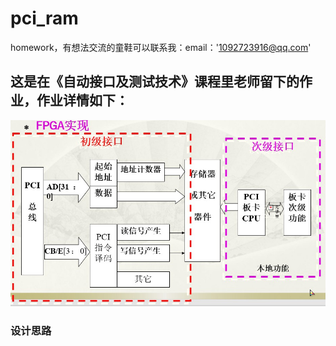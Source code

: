 # pci_ram
homework，有想法交流的童鞋可以联系我：email：'1092723916@qq.com'
## 这是在《自动接口及测试技术》课程里老师留下的作业，作业详情如下：
![homework]( https://github.com/ChangYW1996/pci_ram/blob/master/img.jpg)
### 设计思路
